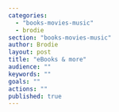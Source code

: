 ```yaml
---
categories: 
  - "books-movies-music"
  - brodie
section: "books-movies-music"
author: Brodie
layout: post
title: "eBooks & more"
audience: ""
keywords: ""
goals: ""
actions: ""
published: true
---
```


